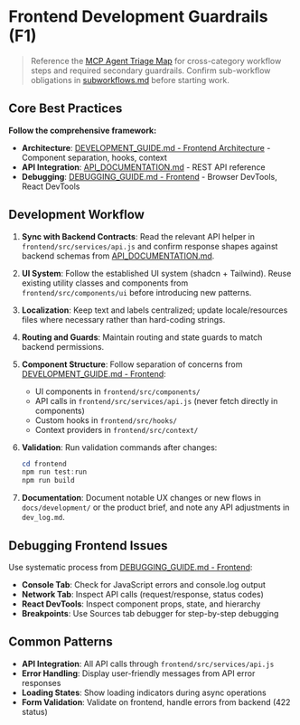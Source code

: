 # Frontend Development Guardrails (F1)

> Reference the [MCP Agent Triage Map](README.md#quick-links) for cross-category workflow steps and required secondary guardrails.
> Confirm sub-workflow obligations in [subworkflows.md](subworkflows.md) before starting work.

## Core Best Practices
**Follow the comprehensive framework:**
- **Architecture**: [DEVELOPMENT_GUIDE.md - Frontend Architecture](../../docs/DEVELOPMENT_GUIDE.md#frontend-architecture) - Component separation, hooks, context
- **API Integration**: [API_DOCUMENTATION.md](../../docs/API_DOCUMENTATION.md) - REST API reference
- **Debugging**: [DEBUGGING_GUIDE.md - Frontend](../../docs/DEBUGGING_GUIDE.md#frontend-debugging) - Browser DevTools, React DevTools

## Development Workflow

1. **Sync with Backend Contracts**: Read the relevant API helper in `frontend/src/services/api.js` and confirm response shapes against backend schemas from [API_DOCUMENTATION.md](../../docs/API_DOCUMENTATION.md).

2. **UI System**: Follow the established UI system (shadcn + Tailwind). Reuse existing utility classes and components from `frontend/src/components/ui` before introducing new patterns.

3. **Localization**: Keep text and labels centralized; update locale/resources files where necessary rather than hard-coding strings.

4. **Routing and Guards**: Maintain routing and state guards to match backend permissions.

5. **Component Structure**: Follow separation of concerns from [DEVELOPMENT_GUIDE.md - Frontend](../../docs/DEVELOPMENT_GUIDE.md#separation-of-concerns):
   - UI components in `frontend/src/components/`
   - API calls in `frontend/src/services/api.js` (never fetch directly in components)
   - Custom hooks in `frontend/src/hooks/`
   - Context providers in `frontend/src/context/`

6. **Validation**: Run validation commands after changes:

   ```powershell
   cd frontend
   npm run test:run
   npm run build
   ```

7. **Documentation**: Document notable UX changes or new flows in `docs/development/` or the product brief, and note any API adjustments in `dev_log.md`.

## Debugging Frontend Issues
Use systematic process from [DEBUGGING_GUIDE.md - Frontend](../../docs/DEBUGGING_GUIDE.md#frontend-debugging):
- **Console Tab**: Check for JavaScript errors and console.log output
- **Network Tab**: Inspect API calls (request/response, status codes)
- **React DevTools**: Inspect component props, state, and hierarchy
- **Breakpoints**: Use Sources tab debugger for step-by-step debugging

## Common Patterns
- **API Integration**: All API calls through `frontend/src/services/api.js`
- **Error Handling**: Display user-friendly messages from API error responses
- **Loading States**: Show loading indicators during async operations
- **Form Validation**: Validate on frontend, handle errors from backend (422 status)
